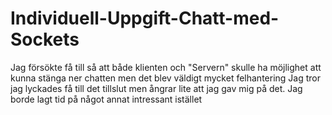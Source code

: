 # Individuell-Uppgift-Chatt-med-Sockets
Jag försökte få till så att både klienten och "Servern" skulle ha möjlighet att kunna stänga ner chatten men det blev väldigt mycket felhantering
Jag tror jag lyckades få till det tillslut men ångrar lite att jag gav mig på det. Jag borde lagt tid på något annat intressant istället